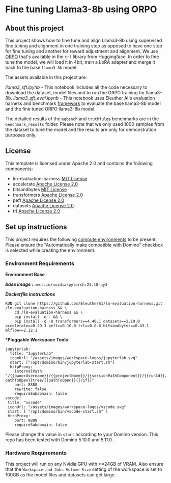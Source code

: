 # Fine tuning Llama3-8b using ORPO

## About this project
This project shows how to fine tune and align Llama3-8b using supervised fine tuning and alignment in one training step as opposed to have one step for fine tuning and another for reward adjustment and alignment. We use [ORPO](https://arxiv.org/pdf/2403.07691) that's available in the `trl` library from Huggingface. In order to fine tune the model, we will load it in 4bit, train a LoRA adapter and merge it back to the base `llama3-8b` model.

The assets available in this project are:

*llama3_sft.ipynb* - This notebook includes all the code necessary to download the dataset, model files and to run the ORPO training for llama3-8b.
*llama3_sft_eval.ipynb* - This notebook uses Eleuther AI's evaluation harness and benchmark [framework](https://github.com/EleutherAI/lm-evaluation-harness/tree/main) to evaluate the base llama3-8b model and the fine tuned ORPO llama3-8b model

The detailed results of the `eqbench` and `truthfulqa` benchmarks are in the `benchmark_results` folder. Please note that we only used 1000 samples from the dataset to tune the model and the results are only for demonstration purposes only. 



## License
This template is licensed under Apache 2.0 and contains the following components: 
* lm-evaluation-harness [MIT License](https://github.com/EleutherAI/lm-evaluation-harness/blob/main/LICENSE.md)
* accelerate [Apache License 2.0](https://github.com/huggingface/accelerate/blob/main/LICENSE)
* bitsandbytes [MIT License](https://github.com/TimDettmers/bitsandbytes/blob/main/LICENSE)
* transformers [Apache License 2.0](https://github.com/huggingface/transformers/blob/main/LICENSE)
* peft [Apache License 2.0](https://github.com/huggingface/peft/blob/main/LICENSE)
* datasets [Apache License 2.0](https://github.com/huggingface/datasets/blob/main/LICENSE)
* trl [Apache License 2.0](https://github.com/huggingface/trl/blob/main/LICENSE)


## Set up instructions

This project requires the following [compute environments](https://docs.dominodatalab.com/en/latest/user_guide/f51038/environments/) to be present. Please ensure the "Automatically make compatible with Domino" checkbox is selected while creating the environment.

### Environment Requirements

**Environment Base**

***base image :*** `nvcr.io/nvidia/pytorch:23.10-py3`

***Dockerfile instructions***
```
RUN git clone https://github.com/EleutherAI/lm-evaluation-harness.git /lm-evaluation-harness && \
    cd /lm-evaluation-harness && \
    pip install -e . && \
    pip install -q -U transformers==4.40.1 datasets==2.19.0 accelerate==0.29.3 peft==0.10.0 trl==0.8.6 bitsandbytes==0.43.1 mlflow==2.12.1

```
***Pluggable Workspace Tools** 
```
jupyterlab:
  title: "JupyterLab"
  iconUrl: "/assets/images/workspace-logos/jupyterlab.svg"
  start: ["/opt/domino/bin/jupyterlab-start.sh"]
  httpProxy:
    internalPath: "/{{ownerUsername}}/{{projectName}}/{{sessionPathComponent}}/{{runId}}/{{#if pathToOpen}}tree/{{pathToOpen}}{{/if}}"
    port: 8888
    rewrite: false
    requireSubdomain: false
vscode:
 title: "vscode"
 iconUrl: "/assets/images/workspace-logos/vscode.svg"
 start: [ "/opt/domino/bin/vscode-start.sh" ]
 httpProxy:
    port: 8888
    requireSubdomain: false
```
Please change the value in `start` according to your Domino version. This repo has been tested with Domino 5.10.0 and 5.11.0 .

### Hardware Requirements

This project will run on any Nvidia GPU with >=24GB of VRAM. Also ensure that the `Workspace and Jobs Volume Size` setting of the workspace is set to 100GB as the model files and datasets can get large.

